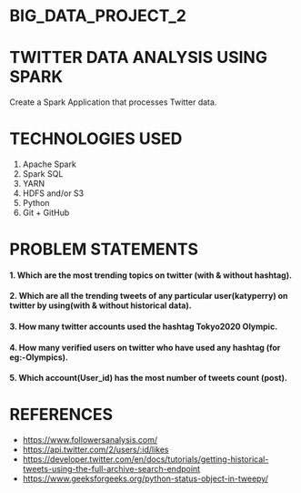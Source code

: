 # BIG_DATA_PROJECT_2

# TWITTER DATA ANALYSIS USING SPARK
 Create a Spark Application that processes Twitter data.

# TECHNOLOGIES USED

1. Apache Spark
2. Spark SQL
3. YARN
4. HDFS and/or S3
5. Python
6. Git + GitHub


# PROBLEM STATEMENTS

####        1.    Which are the most trending topics on twitter (with & without hashtag).

####        2.    Which are all the trending tweets of any particular user(katyperry) on twitter by using(with & without historical data).

####        3.    How many twitter accounts used the hashtag Tokyo2020 Olympic.

####        4.    How many verified users on twitter who have used any hashtag (for eg:-Olympics).

####        5.    Which account(User_id) has the most number of tweets count (post).

#  REFERENCES

* https://www.followersanalysis.com/
* https://api.twitter.com/2/users/:id/likes
* https://developer.twitter.com/en/docs/tutorials/getting-historical-tweets-using-the-full-archive-search-endpoint
* https://www.geeksforgeeks.org/python-status-object-in-tweepy/

